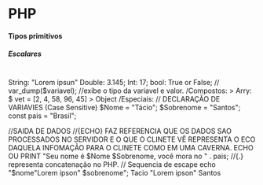 # PHP

<h4>Tipos primitivos</h4>
<h5>Escalares</h5><br>
String: "Lorem ipsun"
Double: 3.145;
Int: 17;
bool: True or False;
// var_dump($variavel); //exibe o tipo da variavel e valor.
/Compostos:
> Arry: $ vet = [2, 4, 58, 96, 45]
> Object
/Especiais:
// DECLARAÇÃO DE VARIAVIES (Case Sensitive)
$Nome = "Tácio";
$Sobrenome = "Santos";
const pais = "Brasil";

//SAIDA DE DADOS 
//{ECHO} FAZ REFERENCIA QUE OS DADOS SAO PROCESSADOS NO SERVIDOR E O QUE O CLINETE VÊ REPRESENTA O ECO DAQUELA INFOMAÇÃO PARA O CLINETE COMO EM UMA CAVERNA.
ECHO OU PRINT "Seu nome é $Nome $Sobrenome, você mora no " . pais; //{.} representa concatenação no PHP.
// Sequencia de escape 
echo "$nome\"Lorem ipson\" $sobrenome";
<Saida> Tacio "Lorem ipson" Santos
